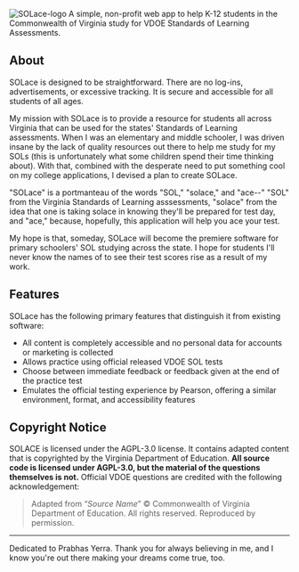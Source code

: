 ![SOLace-logo](https://github.com/user-attachments/assets/3d2253d4-c56d-4ee9-aace-b5200e7e42b2)
A simple, non-profit web app to help K-12 students in the Commonwealth of Virginia study for VDOE Standards of Learning Assessments.

## About 

SOLace is designed to be straightforward. There are no log-ins, advertisements, or excessive tracking. It is secure and accessible for all students of all ages.

My mission with SOLace is to provide a resource for students all across Virginia that can be used for the states' Standards of Learning assessments. When I was an elementary and middle schooler, I was driven insane by the lack of quality resources out there to help me study for my SOLs (this is unfortunately what some children spend their time thinking about). With that, combined with the desperate need to put something cool on my college applications, I devised a plan to create SOLace.

"SOLace" is a portmanteau of the words "SOL," "solace," and "ace--" "SOL" from the Virginia Standards of Learning asssessments, "solace" from the idea that one is taking solace in knowing they'll be prepared for test day, and "ace," because, hopefully, this application will help you ace your test.

My hope is that, someday, SOLace will become the premiere software for primary schoolers' SOL studying across the state. I hope for students I'll never know the names of to see their test scores rise as a result of my work. 

## Features
SOLace has the following primary features that distinguish it from existing software:
- All content is completely accessible and no personal data for accounts or marketing is collected
- Allows practice using official released VDOE SOL tests
- Choose between immediate feedback or feedback given at the end of the practice test
- Emulates the official testing experience by Pearson, offering a similar environment, format, and accessibility features

## Copyright Notice
SOLACE is licensed under the AGPL-3.0 license. It contains adapted content that is copyrighted by the Virginia Department of Education. **All source code is licensed under AGPL-3.0, but the material of the questions themselves is not.** Official VDOE questions are credited with the following acknowledgement:
> Adapted from “*Source Name*” © Commonwealth of Virginia Department of Education. All rights reserved. Reproduced by permission.

---

Dedicated to Prabhas Yerra. Thank you for always believing in me, and I know you're out there making your dreams come true, too.
